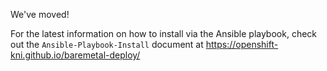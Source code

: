 We've moved!

For the latest information on how to install via the Ansible playbook, check out the `Ansible-Playbook-Install` document at <https://openshift-kni.github.io/baremetal-deploy/>
